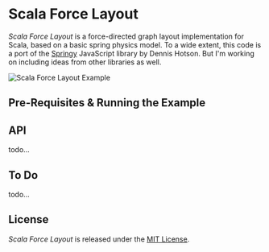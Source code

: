 # Scala Force Layout

_Scala Force Layout_ is a force-directed graph layout implementation for Scala, based on a basic spring 
physics model. To a wide extent, this code is a port of the [Springy](http://getspringy.com/) JavaScript 
library by Dennis Hotson. But I'm working on including ideas from other libraries as well.  

![Scala Force Layout Example](http://github.com/rsimon/scala-force-layout/raw/master/scala-force-layout.png)

## Pre-Requisites & Running the Example

## API

todo...

## To Do

todo...

## License

_Scala Force Layout_ is released under the [MIT License](http://en.wikipedia.org/wiki/MIT_License).
